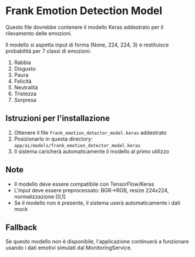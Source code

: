 # Frank Emotion Detection Model

Questo file dovrebbe contenere il modello Keras addestrato per il rilevamento delle emozioni.

Il modello si aspetta input di forma (None, 224, 224, 3) e restituisce probabilità per 7 classi di emozioni:
1. Rabbia
2. Disgusto 
3. Paura
4. Felicità
5. Neutralità
6. Tristezza
7. Sorpresa

## Istruzioni per l'installazione

1. Ottenere il file `frank_emotion_detector_model.keras` addestrato
2. Posizionarlo in questa directory: `app/ai/models/frank_emotion_detector_model.keras`
3. Il sistema caricherà automaticamente il modello al primo utilizzo

## Note

- Il modello deve essere compatibile con TensorFlow/Keras
- L'input deve essere preprocessato: BGR→RGB, resize 224x224, normalizzazione [0,1]
- Se il modello non è presente, il sistema userà automaticamente i dati mock

## Fallback

Se questo modello non è disponibile, l'applicazione continuerà a funzionare usando
i dati emotivi simulati dal MonitoringService.